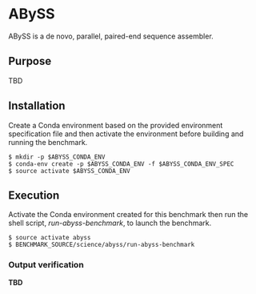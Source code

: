 # ABySS

ABySS is a de novo, parallel, paired-end sequence assembler.

## Purpose
TBD

## Installation

Create a Conda environment based on the provided environment specification file and then activate the environment before building and running the benchmark. 

```
$ mkdir -p $ABYSS_CONDA_ENV
$ conda-env create -p $ABYSS_CONDA_ENV -f $ABYSS_CONDA_ENV_SPEC
$ source activate $ABYSS_CONDA_ENV
```

## Execution

Activate the Conda environment created for this benchmark then run the shell script, *run-abyss-benchmark*, to launch the benchmark.

```
$ source activate abyss
$ BENCHMARK_SOURCE/science/abyss/run-abyss-benchmark
```

### Output verification

**TBD**
